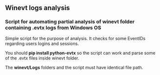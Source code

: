 ## Winevt logs analysis

### Script for automating partial analysis of winevt folder containing .evtx logs from Windows OS

Simple script for the purpose of analysis. It checks for some EventIDs regarding users logins and sessions.

You should **pip install python-evtx** so the script can work and parse some of the .evtx files inside winevt folder.

The **winevt/Logs** folders and the script must have identical file path.

